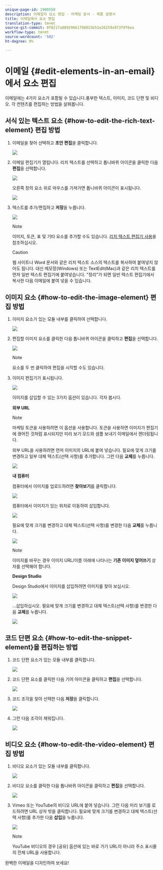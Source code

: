 ```yaml
---
unique-page-id: 1900558
description: 이메일의 요소 편집 - 마케팅 문서 - 제품 설명서
title: 이메일에서 요소 편집
translation-type: tm+mt
source-git-commit: 0f0217a88929661798015b51a26259a973f9f6ea
workflow-type: tm+mt
source-wordcount: '502'
ht-degree: 0%

---
```



# 이메일 {#edit-elements-in-an-email}에서 요소 편집

이메일에는 4가지 요소가 포함될 수 있습니다.풍부한 텍스트, 이미지, 코드 단편 및 비디오. 각 컨텐츠를 편집하는 방법을 살펴봅니다.

## 서식 있는 텍스트 요소 {#how-to-edit-the-rich-text-element} 편집 방법

1. 이메일을 찾아 선택하고 **초안 편집**&#x200B;을 클릭합니다.

   ![](assets/one-edited.png)

1. 이메일 편집기가 열립니다. 리치 텍스트를 선택하고 톱니바퀴 아이콘을 클릭한 다음 **편집**&#x200B;을 선택합니다.

   ![](assets/two.png)

   오른쪽 창의 요소 위로 마우스를 가져가면 톱니바퀴 아이콘이 표시됩니다.

   ![](assets/three.png)

1. 텍스트를 추가/편집하고 **저장**&#x200B;을 누릅니다.

   ![](assets/four.png)

   >[!NOTE]
   >
   >이미지, 토큰, 표 및 기타 요소를 추가할 수도 있습니다. [리치 텍스트 편집기 사용](/help/marketo/product-docs/email-marketing/general/understanding-the-email-editor/using-the-rich-text-editor.md)을 참조하십시오.

   >[!CAUTION]
   >
   >웹 사이트나 Word 문서와 같은 리치 텍스트 소스의 텍스트를 복사하여 붙여넣지 않아도 됩니다. 대신 메모장(Windows) 또는 TextEdit(Mac)과 같은 리치 텍스트를 먼저 일반 텍스트 편집기에 붙여넣습니다. &quot;정리&quot;가 되면 일반 텍스트 편집기에서 복사한 다음 이메일에 붙여 넣을 수 있습니다.

## 이미지 요소 {#how-to-edit-the-image-element} 편집 방법

1. 이미지 요소가 있는 모듈 내부를 클릭하여 선택합니다.

   ![](assets/five.png)

1. 편집할 이미지 요소를 클릭한 다음 톱니바퀴 아이콘을 클릭하고 **편집**&#x200B;을 선택합니다.

   ![](assets/six.png)

   >[!NOTE]
   >
   >요소를 두 번 클릭하여 편집을 시작할 수도 있습니다.

1. 이미지 편집기가 표시됩니다.

   ![](assets/seven.png)

   이미지를 삽입할 수 있는 3가지 옵션이 있습니다. 각자 봅시다.

   **외부 URL**

   >[!NOTE]
   >
   >마케팅 토큰을 사용하려면 이 옵션을 사용합니다. 토큰을 사용하면 이미지가 편집기에 끊어진 것처럼 표시되지만 미리 보기 모드와 샘플 보내기 이메일에서 렌더링됩니다.

   외부 URL을 사용하려면 먼저 이미지의 URL에 붙여 넣습니다. 필요에 맞게 크기를 변경하고 일부 대체 텍스트(선택 사항)를 추가합니다. 그런 다음 **교체**&#x200B;를 누릅니다.

   ![](assets/eight.png)

   **내 컴퓨터**

   컴퓨터에서 이미지를 업로드하려면 **찾아보기**&#x200B;를 클릭합니다.

   ![](assets/nine.png)

   컴퓨터에서 이미지가 있는 위치로 이동하여 삽입합니다.

   ![](assets/ten.png)

   필요에 맞게 크기를 변경하고 대체 텍스트(선택 사항)를 변경한 다음 **교체**&#x200B;를 누릅니다.

   ![](assets/eleven.png)

   >[!NOTE]
   >
   >이미지를 바꾸는 경우 이미지 URL/이름 아래에 나타나는 **기존 이미지 덮어쓰기** 상자를 선택해야 합니다.

   **Design Studio**

   Design Studio에서 이미지를 삽입하려면 이미지를 찾아 보십시오.

   ![](assets/twelve.png)

   ...삽입하십시오. 필요에 맞게 크기를 변경하고 대체 텍스트(선택 사항)를 변경한 다음 **교체**&#x200B;를 누릅니다.

   ![](assets/thirteen.png)

## 코드 단편 요소 {#how-to-edit-the-snippet-element}을 편집하는 방법

1. 코드 단편 요소가 있는 모듈 내부를 클릭합니다.

   ![](assets/fourteen.png)

1. 코드 단편 요소를 클릭한 다음 기어 아이콘을 클릭하고 **편집**&#x200B;을 선택합니다.

   ![](assets/fifteen.png)

1. 코드 조각을 찾아 선택한 다음 **저장**&#x200B;을 클릭합니다.

   ![](assets/sixteen.png)

1. 그런 다음 조각이 채워집니다.

   ![](assets/eighteen.png)

## 비디오 요소 {#how-to-edit-the-video-element} 편집 방법

1. 비디오 요소가 있는 모듈 내부를 클릭합니다.

   ![](assets/nineteen.png)

1. 비디오 요소를 클릭한 다음 톱니바퀴 아이콘을 클릭하고 **편집**&#x200B;을 선택합니다.

   ![](assets/twenty.png)

1. Vimeo 또는 YouTube의 비디오 URL에 붙여 넣습니다. 그런 다음 미리 보기를 로드하려면 URL 상자 밖을 클릭합니다. 필요에 맞게 크기를 변경하고 대체 텍스트(선택 사항)를 추가한 다음 **삽입**&#x200B;을 누릅니다.

   ![](assets/twentyone.png)

   >[!NOTE]
   >
   >YouTube 비디오의 경우 [공유] 옵션에 있는 바로 가기 URL이 아니라 주소 표시줄의 전체 URL을 사용합니다.

완벽한 이메일을 디자인하여 보세요!
